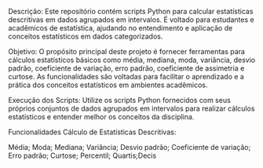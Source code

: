 Descrição: Este repositório contém scripts Python para calcular estatísticas descritivas em dados agrupados em intervalos. É voltado para estudantes e acadêmicos de estatística, ajudando no entendimento e aplicação de conceitos estatísticos em dados categorizados.


Objetivo: O propósito principal deste projeto é fornecer ferramentas para cálculos estatísticos básicos como média, mediana, moda, variância, desvio padrão, coeficiente de variação, erro padrão, coeficiente de assimetria e curtose. As funcionalidades são voltadas para facilitar o aprendizado e a prática dos conceitos estatísticos em ambientes acadêmicos.


Execução dos Scripts: Utilize os scripts Python fornecidos com seus próprios conjuntos de dados agrupados em intervalos para realizar cálculos estatísticos e entender melhor os conceitos da disciplina.



Funcionalidades
Cálculo de Estatísticas Descritivas:

Média; Moda; Mediana; Variância; Desvio padrão; Coeficiente de variação; Erro padrão; Curtose; Percentil; Quartis;Decis
